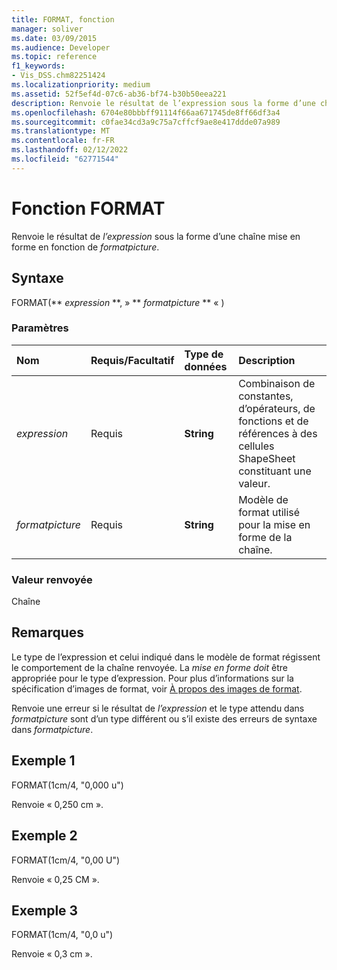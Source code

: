 ```yaml
---
title: FORMAT, fonction
manager: soliver
ms.date: 03/09/2015
ms.audience: Developer
ms.topic: reference
f1_keywords:
- Vis_DSS.chm82251424
ms.localizationpriority: medium
ms.assetid: 52f5ef4d-07c6-ab36-bf74-b30b50eea221
description: Renvoie le résultat de l’expression sous la forme d’une chaîne mise en forme en fonction de formatpicture.
ms.openlocfilehash: 6704e80bbbff91114f66aa671745de8ff66df3a4
ms.sourcegitcommit: c0fae34cd3a9c75a7cffcf9ae8e417ddde07a989
ms.translationtype: MT
ms.contentlocale: fr-FR
ms.lasthandoff: 02/12/2022
ms.locfileid: "62771544"
---
```

# <a name="format-function"></a>Fonction FORMAT

Renvoie le résultat de  _l’expression_ sous la forme d’une chaîne mise en forme en fonction de  _formatpicture_.
  
## <a name="syntax"></a>Syntaxe

FORMAT(** *expression* **, » ** *formatpicture* ** « ) 
  
### <a name="parameters"></a>Paramètres

|**Nom**|**Requis/Facultatif**|**Type de données**|**Description**|
|:-----|:-----|:-----|:-----|
| _expression_ <br/> |Requis  <br/> |**String** <br/> |Combinaison de constantes, d’opérateurs, de fonctions et de références à des cellules ShapeSheet constituant une valeur. |
| _formatpicture_ <br/> |Requis  <br/> |**String** <br/> |Modèle de format utilisé pour la mise en forme de la chaîne. |
   
### <a name="return-value"></a>Valeur renvoyée

Chaîne
  
## <a name="remarks"></a>Remarques

Le type de l’expression et celui indiqué dans le modèle de format régissent le comportement de la chaîne renvoyée. La  _mise en forme doit_ être appropriée pour le type d’expression. Pour plus d’informations sur la spécification d’images de format, voir [À propos des images de format](about-format-pictures.md).
  
Renvoie une erreur si le résultat de  _l’expression_ et le type attendu dans  _formatpicture_ sont d’un type différent ou s’il existe des erreurs de syntaxe dans  _formatpicture_.
  
## <a name="example-1"></a>Exemple 1

FORMAT(1cm/4, "0,000 u")
  
Renvoie « 0,250 cm ».
  
## <a name="example-2"></a>Exemple 2

FORMAT(1cm/4, "0,00 U")
  
Renvoie « 0,25 CM ».
  
## <a name="example-3"></a>Exemple 3

FORMAT(1cm/4, "0,0 u")
  
Renvoie « 0,3 cm ».
  

